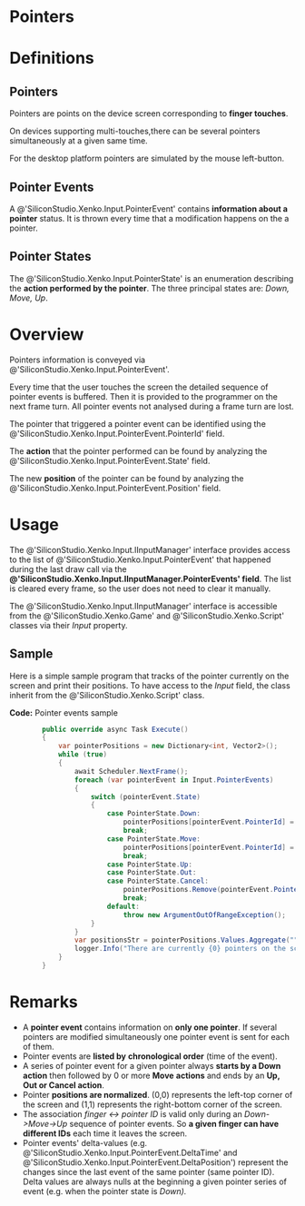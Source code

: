 # Pointers

# Definitions

## Pointers

Pointers are points on the device screen corresponding to **finger touches**.

On devices supporting multi-touches,there can be several pointers simultaneously at a given same time.

For the desktop platform pointers are simulated by the mouse left-button. 

## Pointer Events

A @'SiliconStudio.Xenko.Input.PointerEvent' contains **information about a pointer** status. It is thrown every time that a modification happens on the a pointer.

## Pointer States

The @'SiliconStudio.Xenko.Input.PointerState' is an enumeration describing the **action performed by the pointer**. The three principal states are: *Down, Move, Up*.

# Overview

Pointers information is conveyed via @'SiliconStudio.Xenko.Input.PointerEvent'.

Every time that the user touches the screen the detailed sequence of pointer events is buffered. Then it is provided to the programmer on the next frame turn. All pointer events not analysed during a frame turn are lost.

The pointer that triggered a pointer event can be identified using the @'SiliconStudio.Xenko.Input.PointerEvent.PointerId' field.

The **action** that the pointer performed can be found by analyzing the @'SiliconStudio.Xenko.Input.PointerEvent.State' field.

The new **position** of the pointer can be found by analyzing the @'SiliconStudio.Xenko.Input.PointerEvent.Position' field.

# Usage

The @'SiliconStudio.Xenko.Input.IInputManager' interface provides access to the list of @'SiliconStudio.Xenko.Input.PointerEvent' that happened during the last draw call via the **@'SiliconStudio.Xenko.Input.IInputManager.PointerEvents' field**. The list is cleared every frame, so the user does not need to clear it manually. 

The @'SiliconStudio.Xenko.Input.IInputManager' interface is accessible from the @'SiliconStudio.Xenko.Game' and @'SiliconStudio.Xenko.Script' classes via their *Input* property.

## Sample

Here is a simple sample program that tracks of the pointer currently on the screen and print their positions. To have access to the *Input* field, the class inherit from the @'SiliconStudio.Xenko.Script' class.

**Code:** Pointer events sample

```cs
        public override async Task Execute()
        {
            var pointerPositions = new Dictionary<int, Vector2>(); 
            while (true)
            {
                await Scheduler.NextFrame();
                foreach (var pointerEvent in Input.PointerEvents)
                {
                    switch (pointerEvent.State)
                    {
                        case PointerState.Down:
                            pointerPositions[pointerEvent.PointerId] = pointerEvent.Position;
                            break;
                        case PointerState.Move:
                            pointerPositions[pointerEvent.PointerId] = pointerEvent.Position;
                            break;
                        case PointerState.Up:
                        case PointerState.Out:
                        case PointerState.Cancel:
                            pointerPositions.Remove(pointerEvent.PointerId);
                            break;
                        default:
                            throw new ArgumentOutOfRangeException();
                    }
                }
                var positionsStr = pointerPositions.Values.Aggregate("", (current, pointer) => current + (pointer.ToString() + ", "));
                logger.Info("There are currently {0} pointers on the screen located at {1}", pointerPositions.Count, positionsStr);
            }
        }
```


# Remarks

- A **pointer event** contains information on **only one pointer**. If several pointers are modified simultaneously one pointer event is sent for each of them.
- Pointer events are **listed by** **chronological order** (time of the event).
- A series of pointer event for a given pointer always **starts by a Down action** then followed by 0 or more **Move** **actions** and ends by an **Up, Out or Cancel action**.
- Pointer **positions are normalized**. (0,0) represents the left-top corner of the screen and (1,1) represents the right-bottom corner of the screen.
- The association *finger <-> pointer ID* is valid only during an *Down->Move->Up* sequence of pointer events. So **a given finger can have different IDs** each time it leaves the screen.
- Pointer events' delta-values (e.g. @'SiliconStudio.Xenko.Input.PointerEvent.DeltaTime' and @'SiliconStudio.Xenko.Input.PointerEvent.DeltaPosition') represent the changes since the last event of the same pointer (same pointer ID). Delta values are always nulls at the beginning a given pointer series of event (e.g. when the pointer state is *Down).*

